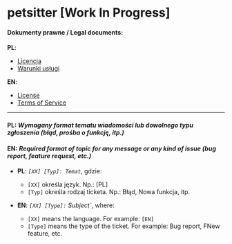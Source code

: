 # petsitter [Work In Progress]

#### Dokumenty prawne / Legal documents:

**PL**:

- [Licencja](legal/license/pl.md)
- [Warunki usługi](legal/TOS/pl.md)

**EN**:

- [License](legal/license/en.md)
- [Terms of Service](legal/TOS/en.md)

---

#### **PL**: *Wymagany format tematu wiadomości lub dowolnego typu zgłoszenia (błąd, prośba o funkcję, itp.)*

#### **EN**: *Required format of topic for any message or any kind of issue (bug report, feature request, etc.)*

- <b>PL</b>: <i>`[XX] [Typ]: Temat`</i>, gdzie:
  * `[XX]` określa język. Np.: [PL]
  * `[Typ]` określa rodzaj ticketa. Np.: Błąd, Nowa funkcja, itp.
  
- <b>EN</b>: <i>`[XX] [Type]:` Subject`</i>, where:
  * `[XX]` means the language. For example: `[EN]`
  * `[Type]` means the type of the ticket. For example: Bug report, FNew feature, etc.
